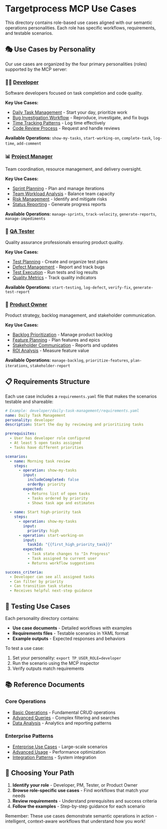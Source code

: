 # Targetprocess MCP Use Cases

This directory contains role-based use cases aligned with our semantic operations personalities. Each role has specific workflows, requirements, and testable scenarios.

## 🎭 Use Cases by Personality

Our use cases are organized by the four primary personalities (roles) supported by the MCP server:

### 👨‍💻 [Developer](developer/)
Software developers focused on task completion and code quality.

**Key Use Cases:**
- [Daily Task Management](developer/daily-task-management.md) - Start your day, prioritize work
- [Bug Investigation Workflow](developer/bug-investigation.md) - Reproduce, investigate, and fix bugs
- [Time Tracking Patterns](developer/time-tracking.md) - Log time effectively
- [Code Review Process](developer/code-review.md) - Request and handle reviews

**Available Operations:** `show-my-tasks`, `start-working-on`, `complete-task`, `log-time`, `add-comment`

### 📊 [Project Manager](project-manager/)
Team coordination, resource management, and delivery oversight.

**Key Use Cases:**
- [Sprint Planning](project-manager/sprint-planning.md) - Plan and manage iterations
- [Team Workload Analysis](project-manager/team-workload.md) - Balance team capacity
- [Risk Management](project-manager/risk-management.md) - Identify and mitigate risks
- [Status Reporting](project-manager/status-reporting.md) - Generate progress reports

**Available Operations:** `manage-sprints`, `track-velocity`, `generate-reports`, `manage-impediments`

### 🧪 [QA Tester](tester/)
Quality assurance professionals ensuring product quality.

**Key Use Cases:**
- [Test Planning](tester/test-planning.md) - Create and organize test plans
- [Defect Management](tester/defect-management.md) - Report and track bugs
- [Test Execution](tester/test-execution.md) - Run tests and log results
- [Quality Metrics](tester/quality-metrics.md) - Track quality indicators

**Available Operations:** `start-testing`, `log-defect`, `verify-fix`, `generate-test-report`

### 🎯 [Product Owner](product-owner/)
Product strategy, backlog management, and stakeholder communication.

**Key Use Cases:**
- [Backlog Prioritization](product-owner/backlog-prioritization.md) - Manage product backlog
- [Feature Planning](product-owner/feature-planning.md) - Plan features and epics
- [Stakeholder Communication](product-owner/stakeholder-communication.md) - Reports and updates
- [ROI Analysis](product-owner/roi-analysis.md) - Measure feature value

**Available Operations:** `manage-backlog`, `prioritize-features`, `plan-iterations`, `stakeholder-report`

## 📋 Requirements Structure

Each use case includes a `requirements.yaml` file that makes the scenarios testable and shareable:

```yaml
# Example: developer/daily-task-management/requirements.yaml
name: Daily Task Management
personality: developer
description: Start the day by reviewing and prioritizing tasks

prerequisites:
  - User has developer role configured
  - At least 5 open tasks assigned
  - Tasks have different priorities

scenarios:
  - name: Morning task review
    steps:
      - operation: show-my-tasks
        input:
          includeCompleted: false
          orderBy: priority
        expected:
          - Returns list of open tasks
          - Tasks ordered by priority
          - Shows task age and estimates
    
  - name: Start high-priority task
    steps:
      - operation: show-my-tasks
        input:
          priority: high
      - operation: start-working-on
        input:
          taskId: "{{first_high_priority_task}}"
        expected:
          - Task state changes to "In Progress"
          - Task assigned to current user
          - Returns workflow suggestions

success_criteria:
  - Developer can see all assigned tasks
  - Can filter by priority
  - Can transition task states
  - Receives helpful next-step guidance
```

## 🧪 Testing Use Cases

Each personality directory contains:
- **Use case documents** - Detailed workflows with examples
- **Requirements files** - Testable scenarios in YAML format
- **Example outputs** - Expected responses and behaviors

To test a use case:
1. Set your personality: `export TP_USER_ROLE=developer`
2. Run the scenario using the MCP inspector
3. Verify outputs match requirements

## 📚 Reference Documents

### Core Operations
- [Basic Operations](basic-operations.md) - Fundamental CRUD operations
- [Advanced Queries](advanced-queries.md) - Complex filtering and searches
- [Data Analysis](data-analysis.md) - Analytics and reporting patterns

### Enterprise Patterns
- [Enterprise Use Cases](enterprise-use-cases.md) - Large-scale scenarios
- [Advanced Usage](advanced-usage.md) - Performance optimization
- [Integration Patterns](enterprise-use-cases.md#cross-system-integration) - System integration

## 🎯 Choosing Your Path

1. **Identify your role** - Developer, PM, Tester, or Product Owner
2. **Browse role-specific use cases** - Find workflows that match your needs
3. **Review requirements** - Understand prerequisites and success criteria
4. **Follow the examples** - Step-by-step guidance for each scenario

Remember: These use cases demonstrate semantic operations in action - intelligent, context-aware workflows that understand how you work!